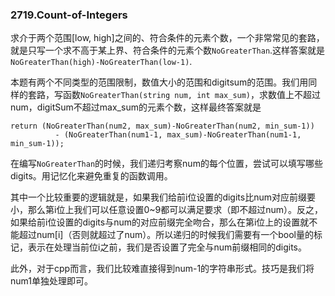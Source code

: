 ### 2719.Count-of-Integers

求介于两个范围[low, high]之间的、符合条件的元素个数，一个非常常见的套路，就是只写一个求不高于某上界、符合条件的元素个数`NoGreaterThan`.这样答案就是`NoGreaterThan(high)-NoGreaterThan(low-1)`.

本题有两个不同类型的范围限制，数值大小的范围和digitsum的范围。我们用同样的套路，写函数`NoGreaterThan(string num, int max_sum)`，求数值上不超过num，digitSum不超过max_sum的元素个数，这样最终答案就是
```
return (NoGreaterThan(num2, max_sum)-NoGreaterThan(num2, min_sum-1)) 
          - (NoGreaterThan(num1-1, max_sum)-NoGreaterThan(num1-1, min_sum-1));
```

在编写`NoGreaterThan`的时候，我们递归考察num的每个位置，尝试可以填写哪些digits。用记忆化来避免重复的函数调用。

其中一个比较重要的逻辑就是，如果我们给前i位设置的digits比num对应前缀要小，那么第i位上我们可以任意设置0~9都可以满足要求（即不超过num）。反之，如果给前i位设置的digits与num的对应前缀完全吻合，那么在第i位上的设置就不能超过num[i]（否则就超过了num）。所以递归的时候我们需要有一个bool量的标记，表示在处理当前位i之前，我们是否设置了完全与num前缀相同的digits。

此外，对于cpp而言，我们比较难直接得到num-1的字符串形式。技巧是我们将num1单独处理即可。
